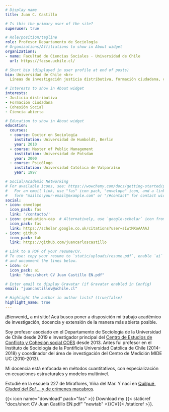 ```yaml
---
# Display name
title: Juan C. Castillo

# Is this the primary user of the site?
superuser: true

# Role/position/tagline
role: Profesor Departamento de Sociología
# Organizations/Affiliations to show in About widget
organizations:
- name: Facultad de Ciencias Sociales - Universidad de Chile
  url: https://facso.uchile.cl/

# Short bio (displayed in user profile at end of posts)
bio: Universidad de Chile <br>
  Líneas de investigación justicia distributiva, formación ciudadana, cohesión social y ciencia abierta

# Interests to show in About widget
interests:
- Justicia distributiva
- Formación ciudadana
- Cohesión Social
- Ciencia abierta

# Education to show in About widget
education:
  courses:
  - course: Doctor en Sociología
    institution: Universidad de Humboldt, Berlin
    year: 2010
  - course: Master of Public Management
    institution: Universidad de Potsdam
    year: 2000
  - course: Psicólogo
    institution: Universidad Católica de Valparaíso
    year: 1997

# Social/Academic Networking
# For available icons, see: https://wowchemy.com/docs/getting-started/page-builder/#icons
#   For an email link, use "fas" icon pack, "envelope" icon, and a link in the
#   form "mailto:your-email@example.com" or "/#contact" for contact widget.
social:
- icon: envelope
  icon_pack: fas
  link: '/contacto/'
- icon: graduation-cap  # Alternatively, use `google-scholar` icon from `ai` icon pack
  icon_pack: fas
  link: https://scholar.google.co.uk/citations?user=sIwtMXoAAAAJ
- icon: github
  icon_pack: fab
  link: https://github.com/juancarloscastillo

# Link to a PDF of your resume/CV.
# To use: copy your resume to `static/uploads/resume.pdf`, enable `ai` icons in `params.toml`,
# and uncomment the lines below.
- icon: cv
  icon_pack: ai
  link: "docs/short CV Juan Castillo EN.pdf"

# Enter email to display Gravatar (if Gravatar enabled in Config)
email: "juancastillov@uchile.cl"

# Highlight the author in author lists? (true/false)
highlight_name: true
---
```


¡Bienvenid_ a mi sitio! Acá busco poner a disposición mi trabajo académico de investigación, docencia y extensión de la manera más abierta posible.

Soy profesor asociado en el Departamento de Sociología de la Universidad de Chile desde 2019 e investigador principal del [Centro de Estudios de Conflicto y Cohesión social COES](https://coes.cl/) desde 2013. Antes fui profesor en el Instituto de Sociología de la Pontificia Universidad Católica de Chile (2014-2018) y coordinador del área de investigación del Centro de Medición MIDE UC (2010-2013).

Mi docencia está enfocada en métodos cuantitativos, con especialización en ecuaciones estructurales y modelos multinivel.

Estudié en la escuela 227 de Miraflores, Viña del Mar. Y nací en [Quilpué, _Ciudad del Sol_ ... y de crímenes macabros](https://www.google.com/search?q=cr%C3%ADmenes+en+quilpu%C3%A9).

{{< icon name="download" pack="fas" >}} Download my {{< staticref "docs/short CV Juan Castillo EN.pdf" "newtab" >}}CV{{< /staticref >}}.
